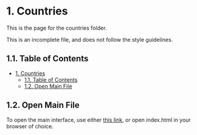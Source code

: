 # 1. Countries

This is the page for the countries folder.

This is an incomplete file, and does not follow the style guidelines.

## 1.1. Table of Contents

- [1. Countries](#1-countries)
  - [1.1. Table of Contents](#11-table-of-contents)
  - [1.2. Open Main File](#12-open-main-file)

## 1.2. Open Main File

To open the main interface, use either [this link](index.html), or open index.html in
your browser of choice.
